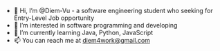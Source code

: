 - 👋 Hi, I’m @Diem-Vu - a software engineering student who seeking for Entry-Level Job opportunity
- 👀 I’m interested in software programming and developing
- 🌱 I’m currently learning Java, Python, JavaScript
- 📫 You can reach me at diem4work@gmail.com
